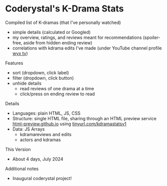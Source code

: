 # Coderystal's K-Drama Stats

Compiled list of K-dramas (that I've personally watched)
* simple details (calculated or Googled)
* my overview, ratings, and reviews meant for recommendations (spoiler-free, aside from hidden ending review)
* correlations with kdrama edits I've made (under YouTube channel profile [wyx tv](https://www.youtube.com/channel/UC6CkVOVhu8dKzJNfiGxtfoA))

Features
* sort (dropdown, click label)
* filter (dropdown, click button)
* unhide details
  * read reviews of one drama at a time
  * click/press on ending review to read

Details
* Languages: plain HTML, JS, CSS
* Structure: single HTML file, sharing through an HTML preview service [html-preview.github.io](https://github.com/html-preview/html-preview.github.io) using [tinyurl.com/kdramastatsv1](tinyurl.com/kdramastatsv1)
* Data: JS Arrays
  * kdramareviews and edits
  * actors and kdramas

This Version
* About 4 days, July 2024

Additional notes
* Inaugural coderystal project!
